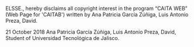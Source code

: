 ELSSE., hereby disclaims all copyright interest in the program “CAITA WEB” (Web Page for 'CAITAB') written by Ana Patricia García Zúñiga, Luis Antonio Preza, David.

21 October 2018
Ana Patricia García Zúñiga, Luis Antonio Preza, David, Student of Universidad Tecnológica de Jalisco.
